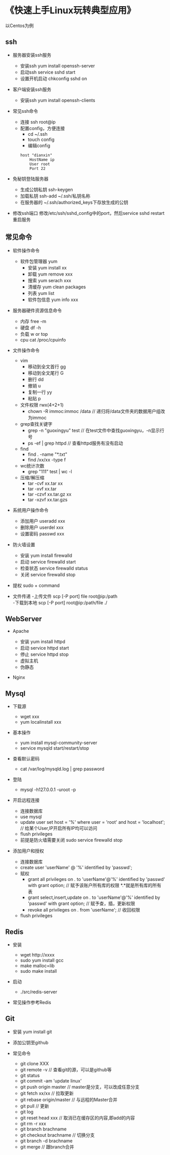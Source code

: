 # 《快速上手Linux玩转典型应用》

以Centos为例

## ssh

- 服务器安装ssh服务
	- 安装ssh yum install openssh-server
	- 启动ssh service sshd start
	- 设置开机启动 chkconfig sshd on

- 客户端安装ssh服务
	- 安装ssh yum install openssh-clients

- 常见ssh命令
	- 连接 ssh root@ip
	- 配置config，方便连接
		- cd ~/.ssh
		- touch config
		- 编辑config
		```
		host "dianxin"
		    HostName ip
		    User root
		    Port 22
		```
- 免秘钥登陆服务器
	- 生成公钥私钥 ssh-keygen 
	- 加载私钥 ssh-add ~/.ssh/私钥名称
	- 在服务器的 ~/.ssh/authorized_keys下存放生成的公钥

- 修改ssh端口 修改/etc/ssh/sshd_config中的port，然后service sshd restart重启服务

## 常见命令

- 软件操作命令
	- 软件包管理器 yum
		- 安装 yum install xx
		- 卸载 yum remove xxx
		- 搜索 yum serach xxx
		- 清缓存 yum clean packages
		- 列表 yum list
		- 软件包信息 yum info xxx

- 服务器硬件资源信息命令
	- 内存 free -m
	- 硬盘 df -h 
	- 负载 w or top
	- cpu cat /proc/cpuinfo

- 文件操作命令
	- vim
		- 移动到全文首行 gg
		- 移动到全文尾行 G
		- 删行 dd
		- 撤销 u
		- 复制一行 yy
		- 粘贴 p
	- 文件权限 rwx(4+2+1)
		- chown -R immoc:immoc /data   // 递归将/data文件夹的数据用户组改为immoc
	- grep查找关键字 
		- grep -n "guoxingyu" test // 在test文件中查找guoxingyu，-n显示行号
		- ps -ef | grep httpd  // 查看httpd服务有没有启动
	- find 
		- find . -name "*.txt"
		- find /xx/xx -type f
	- wc统计次数
		- grep "111" test | wc -l 
	- 压缩/解压缩
		- tar -cvf xx.tar xx
		- tar -xvf xx.tar
		- tar -czvf xx.tar.gz xx
		- tar -xzvf xx.tar.gzs

- 系统用户操作命令
	- 添加用户  useradd xxx
	- 删除用户  userdel xxx
	- 设置密码  passwd xxx

- 防火墙设置
	- 安装 yum install firewalld
	- 启动 service firewalld start
	- 检查状态 service firewalld status
	- 关闭 service firewalld stop

- 提权 sudo + command 

- 文件传递 
	-上传文件 scp [-P port] file root@ip:/path      
	-下载到本地 scp [-P port] root@ip:/path/file  ./  

## WebServer
- Apache
	- 安装 yum install httpd
	- 启动 service httpd start
	- 停止 service httpd stop
	- 虚拟主机
	- 伪静态

- Nginx

## Mysql

- 下载源
	- wget xxx
	- yum localinstall xxx

- 基本操作
	- yum install mysql-community-server
	- service mysqld start/restart/stop

- 查看默认密码
	- cat /var/log/mysqld.log | grep password

- 登陆
	- mysql -h127.0.0.1 -uroot -p

- 开启远程连接
	- 连接数据库
	- use mysql
	- update user set host = '%' where user = 'root' and host = 'localhost';  // 给某个User,IP开启所有IP均可以访问
	- flush privileges
	- 前提是防火墙需要关闭 sudo service firewalld stop

- 添加用户和授权
	- 连接数据库
	- create user 'userName' @ '%' identified by 'passwd'; 
	- 赋权
		- grant all privileges on *.* to 'userName'@'%' identified by 'passwd' with grant option; // 赋予该账户所有库的权限 *.*就是所有库的所有表
		- grant select,insert,update on *.* to 'userName'@'%' identified by 'passwd' with grant option; // 赋予查，插，更新权限
		- revoke all privileges on *.* from 'userName'; // 收回权限
	- flush privileges


## Redis

- 安装
	- wget http://xxxx
	- sudo yum install gcc
	- make malloc=lib
	- sudo make install

- 启动
	- ./src/redis-server 

- 常见操作参考Redis

## Git

- 安装 yum install git

- 添加公钥至github

- 常见命令
	- git clone XXX
	- git remote -v  // 查看git的源，可以是github等
	- git status
	- git commit -am 'update linux'
	- git push origin master  // master是分支，可以改成任意分支
	- git fetch xx/xx // 拉取更新
	- git rebase origin/master  // 与远程的Master合并
	- git pull  // 更新
	- git log
	- git reset head xxx // 取消已在缓存区的内容,即add的内容
	- git rm -r xxx
	- git branch brachname
	- git checkout brachname  // 切换分支
	- git branch -d brachname 
	- git merge <branch>  // 跟branch合并












